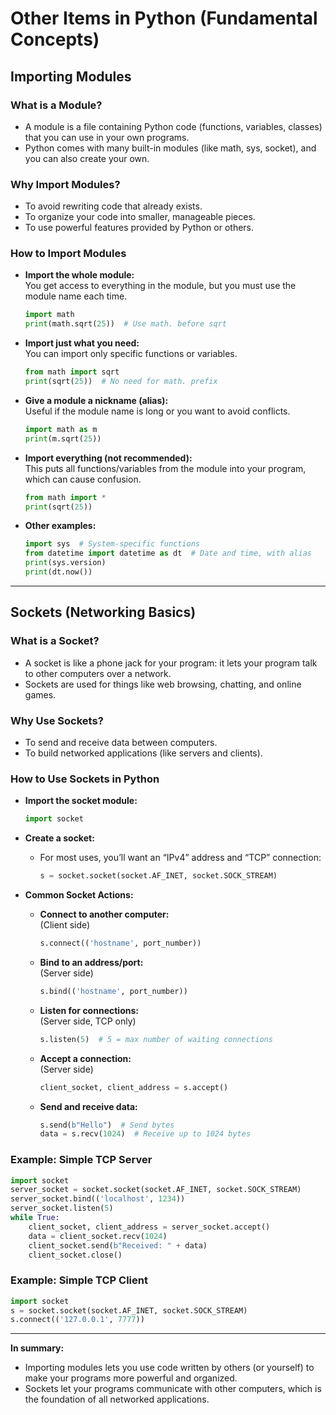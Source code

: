 # Other Items in Python (Fundamental Concepts)

## Importing Modules

### What is a Module?
- A module is a file containing Python code (functions, variables, classes) that you can use in your own programs.
- Python comes with many built-in modules (like math, sys, socket), and you can also create your own.

### Why Import Modules?
- To avoid rewriting code that already exists.
- To organize your code into smaller, manageable pieces.
- To use powerful features provided by Python or others.

### How to Import Modules

- **Import the whole module:**  
  You get access to everything in the module, but you must use the module name each time.
  ```python
  import math
  print(math.sqrt(25))  # Use math. before sqrt
  ```

- **Import just what you need:**  
  You can import only specific functions or variables.
  ```python
  from math import sqrt
  print(sqrt(25))  # No need for math. prefix
  ```

- **Give a module a nickname (alias):**  
  Useful if the module name is long or you want to avoid conflicts.
  ```python
  import math as m
  print(m.sqrt(25))
  ```

- **Import everything (not recommended):**  
  This puts all functions/variables from the module into your program, which can cause confusion.
  ```python
  from math import *
  print(sqrt(25))
  ```

- **Other examples:**
  ```python
  import sys  # System-specific functions
  from datetime import datetime as dt  # Date and time, with alias
  print(sys.version)
  print(dt.now())
  ```

---

## Sockets (Networking Basics)

### What is a Socket?
- A socket is like a phone jack for your program: it lets your program talk to other computers over a network.
- Sockets are used for things like web browsing, chatting, and online games.

### Why Use Sockets?
- To send and receive data between computers.
- To build networked applications (like servers and clients).

### How to Use Sockets in Python

- **Import the socket module:**
  ```python
  import socket
  ```

- **Create a socket:**
  - For most uses, you’ll want an “IPv4” address and “TCP” connection:
    ```python
    s = socket.socket(socket.AF_INET, socket.SOCK_STREAM)
    ```

- **Common Socket Actions:**
  - **Connect to another computer:**  
    (Client side)
    ```python
    s.connect(('hostname', port_number))
    ```
  - **Bind to an address/port:**  
    (Server side)
    ```python
    s.bind(('hostname', port_number))
    ```
  - **Listen for connections:**  
    (Server side, TCP only)
    ```python
    s.listen(5)  # 5 = max number of waiting connections
    ```
  - **Accept a connection:**  
    (Server side)
    ```python
    client_socket, client_address = s.accept()
    ```
  - **Send and receive data:**
    ```python
    s.send(b"Hello")  # Send bytes
    data = s.recv(1024)  # Receive up to 1024 bytes
    ```

### Example: Simple TCP Server
```python
import socket
server_socket = socket.socket(socket.AF_INET, socket.SOCK_STREAM)
server_socket.bind(('localhost', 1234))
server_socket.listen(5)
while True:
    client_socket, client_address = server_socket.accept()
    data = client_socket.recv(1024)
    client_socket.send(b"Received: " + data)
    client_socket.close()
```

### Example: Simple TCP Client
```python
import socket
s = socket.socket(socket.AF_INET, socket.SOCK_STREAM)
s.connect(('127.0.0.1', 7777))
```

---

**In summary:**  
- Importing modules lets you use code written by others (or yourself) to make your programs more powerful and organized.
- Sockets let your programs communicate with other computers, which is the foundation of all networked applications.







